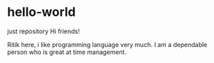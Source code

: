 # hello-world
just repository
Hi friends!

Ritik here, i like programming language very much.
I am a dependable person who is great at time management.

